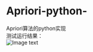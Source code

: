 # Apriori-python-
Apriori算法的python实现<br>
测试运行结果：<br>
![Image text](https://github.com/jinxiang-unique/Image_folder/blob/master/apriori.PNG)
